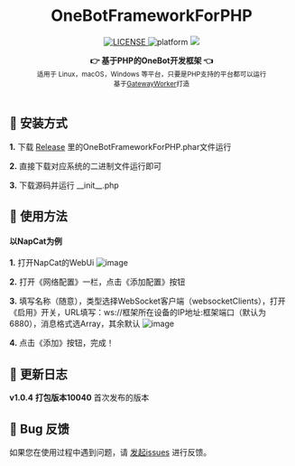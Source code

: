 <center>

<h1 align="center">OneBotFrameworkForPHP</h1>

<p align="center">
  <a href="LICENSE">
    <img src="https://img.shields.io/badge/license-MIT-lightgrey.svg" alt="LICENSE">
  </a>
  <img src="https://img.shields.io/badge/Platform-Windows%20%7C%20Mac%20%7C%20Linux-red.svg" alt="platform">
  <a href="https://www.youxiaohou.com" title="点击访问">
    <img src="https://img.shields.io/badge/Author-%E5%B8%83%E4%B8%81%E5%B0%8F%E6%89%8D-blue.svg">
  </a>
</p>

<div align="center">
  <strong>👉 基于PHP的OneBot开发框架 👈</strong><br>
  <sub>适用于 Linux，macOS，Windows 等平台，只要是PHP支持的平台都可以运行</sub><br/>
  <sub>基于<a href="https://github.com/walkor/GatewayWorker">GatewayWorker</a>打造</sub>
</div>
</center><br>

## 💽 安装方式
**1.** 下载 [Release](https://github.com/budingxiaocai/releases/latest) 里的OneBotFrameworkForPHP.phar文件运行

**2.** 直接下载对应系统的二进制文件运行即可

**3.** 下载源码并运行 \_\_init\_\_.php

## 🎨 使用方法
#### 以NapCat为例

**1.** 打开NapCat的WebUi
![image](https://github.com/user-attachments/assets/8e34410e-a6fc-4d13-98e7-febd30e42d17)

**2.** 打开《网络配置》一栏，点击《添加配置》按钮

**3.** 填写名称（随意），类型选择WebSocket客户端（websocketClients），打开《启用》开关，URL填写：ws://框架所在设备的IP地址:框架端口（默认为6880），消息格式选Array，其余默认
![image](https://github.com/user-attachments/assets/a3ce64ce-67b2-4a47-b8d0-b3281f6e992b)

**4.** 点击《添加》按钮，完成！


## 📝 更新日志

**v1.0.4** **打包版本10040** 首次发布的版本
## 🐞 Bug 反馈

如果您在使用过程中遇到问题，请 [发起issues](https://github.com/budingxiaocai/OneBotFrameworkForPHP/issues) 进行反馈。
